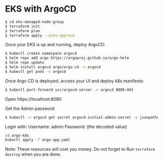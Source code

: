 # EKS with ArgoCD

```bash
$ cd eks-managed-node-group
$ terraform init
$ terraform plan
$ terraform apply --auto-approve
```

Once your EKS is up and running, deploy ArgoCD:

```bash
$ kubectl create namespace argocd
$ helm repo add argo https://argoproj.github.io/argo-helm
$ helm repo update
$ helm install argocd argo/argo-cd -n argocd
$ kubectl get pods -n argocd
```

Once Argo CD is deployed, access your UI and deploy k8s manifests:

```bash
$ kubectl port-forward svc/argocd-server -n argocd 8080:443
```
Open https://localhost:8080

Get the Admin password 
```bash
$ kubectl -n argocd get secret argocd-initial-admin-secret -o jsonpath="{.data.password}" | base64 -d; echo
```
Login with:
Username: admin
Password: (the decoded value)

```bash
cd argo-k8s
kubectl apply -f argo-app.yaml
```

Note: These resources will cost you money. Do not forget to Run `terraform destroy` when you are done.
